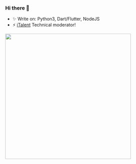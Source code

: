 ### Hi there 👋

- ✨ Write on: Python3, Dart/Flutter, NodeJS
- ⚡️ <a href="https://italent.org.ua">iTalent</a> Technical moderator!

<img src="https://github-readme-stats.vercel.app/api?username=denver-code&show_icons=true&theme=radical" width="400">
